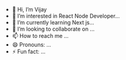 - 👋 Hi, I’m Vijay
- 👀 I’m interested in React Node Developer...
- 🌱 I’m currently learning Next js...
- 💞️ I’m looking to collaborate on ...
- 📫 How to reach me ...
- 😄 Pronouns: ...
- ⚡ Fun fact: ...

<!---
VijayVengatesh/VijayVengatesh is a ✨ special ✨ repository because its `README.md` (this file) appears on your GitHub profile.
You can click the Preview link to take a look at your changes.
--->
